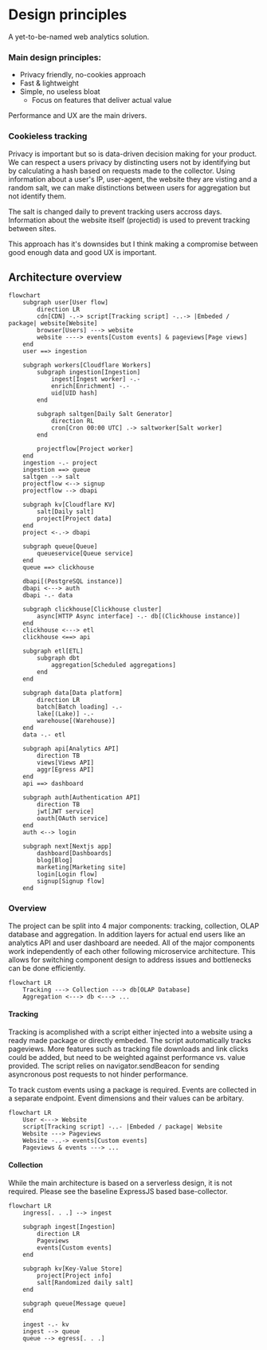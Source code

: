 # Design principles

A yet-to-be-named web analytics solution.

### Main design principles:

- Privacy friendly, no-cookies approach
- Fast & lightweight
- Simple, no useless bloat
  - Focus on features that deliver actual value

Performance and UX are the main drivers.

### Cookieless tracking

Privacy is important but so is data-driven decision making for your product.
We can respect a users privacy by distincting users not by identifying but by calculating a hash based on requests made to the collector.
Using information about a user's IP, user-agent, the website they are visting and a random salt, we can make distinctions between users for aggregation but not identify them.

The salt is changed daily to prevent tracking users accross days. Information about the website itself (projectid) is used to prevent tracking between sites.

This approach has it's downsides but I think making a compromise between good enough data and good UX is important.

## Architecture overview

```mermaid
flowchart
    subgraph user[User flow]
        direction LR
        cdn[CDN] -.-> script[Tracking script] -..-> |Embeded / package| website[Website]
        browser[Users] ---> website
        website ----> events[Custom events] & pageviews[Page views]
    end
    user ==> ingestion

    subgraph workers[Cloudflare Workers]
        subgraph ingestion[Ingestion]
            ingest[Ingest worker] -.-
            enrich[Enrichment] -.-
            uid[UID hash]
        end

        subgraph saltgen[Daily Salt Generator]
            direction RL
            cron[Cron 00:00 UTC] .-> saltworker[Salt worker]
        end

        projectflow[Project worker]
    end
    ingestion -.- project
    ingestion ==> queue
    saltgen --> salt
    projectflow <--> signup
    projectflow --> dbapi

    subgraph kv[Cloudflare KV]
        salt[Daily salt]
        project[Project data]
    end
    project <-.-> dbapi

    subgraph queue[Queue]
        queueservice[Queue service]
    end
    queue ==> clickhouse

    dbapi[(PostgreSQL instance)]
    dbapi <---> auth
    dbapi -.- data

    subgraph clickhouse[Clickhouse cluster]
        async[HTTP Async interface] -.- db[(Clickhouse instance)]
    end
    clickhouse <---> etl
    clickhouse <==> api

    subgraph etl[ETL]
        subgraph dbt
            aggregation[Scheduled aggregations]
        end
    end

    subgraph data[Data platform]
        direction LR
        batch[Batch loading] -.-
        lake[(Lake)] -.-
        warehouse[(Warehouse)]
    end
    data -.- etl

    subgraph api[Analytics API]
        direction TB
        views[Views API]
        aggr[Egress API]
    end
    api ==> dashboard

    subgraph auth[Authentication API]
        direction TB
        jwt[JWT service]
        oauth[OAuth service]
    end
    auth <--> login

    subgraph next[Nextjs app]
        dashboard[Dashboards]
        blog[Blog]
        marketing[Marketing site]
        login[Login flow]
        signup[Signup flow]
    end
```

### Overview

The project can be split into 4 major components: tracking, collection, OLAP database and aggregation. In addition layers for actual end users like an analytics API and user dashboard are needed. All of the major components work independently of each other following microservice architecture. This allows for switching component design to address issues and bottlenecks can be done efficiently.

```mermaid
flowchart LR
    Tracking ---> Collection ---> db[OLAP Database]
    Aggregation <---> db <---> ...
```

#### Tracking

Tracking is acomplished with a script either injected into a website using a ready made package or directly embeded. The script automatically tracks pageviews. More features such as tracking file downloads and link clicks could be added, but need to be weighted against performance vs. value provided. The script relies on navigator.sendBeacon for sending asyncronous post requests to not hinder performance.

To track custom events using a package is required. Events are collected in a separate endpoint. Event dimensions and their values can be arbitary.

```mermaid
flowchart LR
    User <---> Website
    script[Tracking script] -..- |Embeded / package| Website
    Website ---> Pageviews
    Website -..-> events[Custom events]
    Pageviews & events ---> ...
```

#### Collection

While the main architecture is based on a serverless design, it is not required. Please see the baseline ExpressJS based base-collector.

```mermaid
flowchart LR
    ingress[. . .] --> ingest

    subgraph ingest[Ingestion]
        direction LR
        Pageviews
        events[Custom events]
    end

    subgraph kv[Key-Value Store]
        project[Project info]
        salt[Randomized daily salt]
    end

    subgraph queue[Message queue]
    end

    ingest -.- kv
    ingest --> queue
    queue --> egress[. . .]
```

